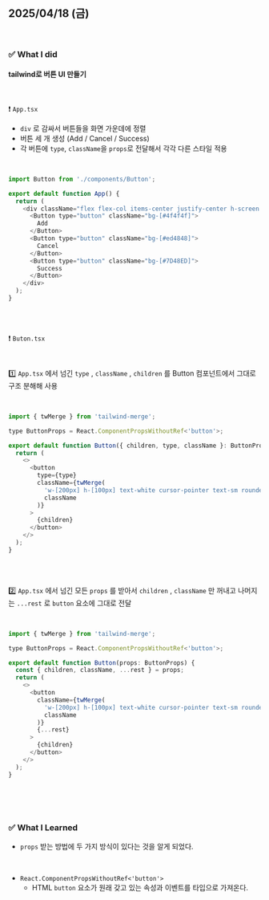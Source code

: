 ## 2025/04/18 (금)

<br>

### ✅ What I did

#### tailwind로 버튼 UI 만들기

<br>

❗️ `App.tsx`

- `div` 로 감싸서 버튼들을 화면 가운데에 정렬
- 버튼 세 개 생성 (Add / Cancel / Success)
- 각 버튼에 `type`, `className`을 `props`로 전달해서 각각 다른 스타일 적용

<br>

```js
import Button from './components/Button';

export default function App() {
  return (
    <div className="flex flex-col items-center justify-center h-screen gap-10">
      <Button type="button" className="bg-[#4f4f4f]">
        Add
      </Button>
      <Button type="button" className="bg-[#ed4848]">
        Cancel
      </Button>
      <Button type="button" className="bg-[#7D48ED]">
        Success
      </Button>
    </div>
  );
}
```

<br>
<br>

❗️ `Buton.tsx`

<br>

1️⃣ `App.tsx` 에서 넘긴 `type` , `className` , `children` 를 Button 컴포넌트에서 그대로 구조 분해해 사용

<br>

```js
import { twMerge } from 'tailwind-merge';

type ButtonProps = React.ComponentPropsWithoutRef<'button'>;

export default function Button({ children, type, className }: ButtonProps) {
  return (
    <>
      <button
        type={type}
        className={twMerge(
          'w-[200px] h-[100px] text-white cursor-pointer text-sm rounded-lg',
          className
        )}
      >
        {children}
      </button>
    </>
  );
}
```

<br>
<br>

2️⃣ `App.tsx` 에서 넘긴 모든 `props` 를 받아서 `children` , `className` 만 꺼내고 나머지는 `...rest` 로 `button` 요소에 그대로 전달

<br>

```js
import { twMerge } from 'tailwind-merge';

type ButtonProps = React.ComponentPropsWithoutRef<'button'>;

export default function Button(props: ButtonProps) {
  const { children, className, ...rest } = props;
  return (
    <>
      <button
        className={twMerge(
          'w-[200px] h-[100px] text-white cursor-pointer text-sm rounded-lg',
          className
        )}
        {...rest}
      >
        {children}
      </button>
    </>
  );
}
```

<br>
<br>
<br>

### ✅ What I Learned

- `props` 받는 방법에 두 가지 방식이 있다는 것을 알게 되었다.

<br>

- `React.ComponentPropsWithoutRef<'button'>`
  - HTML `button` 요소가 원래 갖고 있는 속성과 이벤트를 타입으로 가져온다.

<br>
